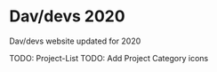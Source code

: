 # Dav/devs 2020
Dav/devs website updated for 2020

TODO: Project-List
TODO: Add Project Category icons